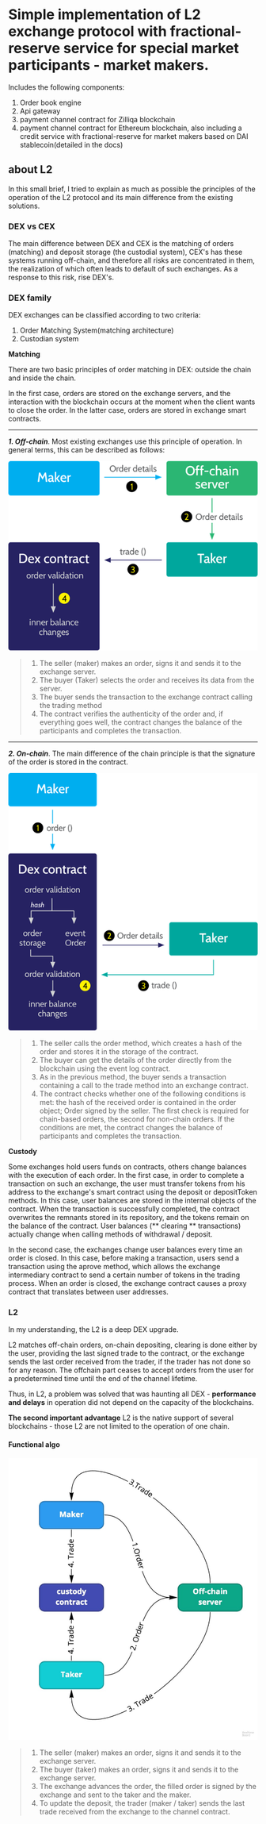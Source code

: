 # Simple implementation of L2 exchange protocol with fractional-reserve service for special market participants - market makers.

Includes the following components:

1. Order book engine
2. Api gateway
3. payment channel contract for  Zilliqa blockchain
4. payment channel contract for  Ethereum blockchain, also including a credit service with fractional-reserve for market makers based on DAI stablecoin(detailed in the docs)


## about L2

In this small brief, I tried to explain as much as possible the principles of the operation of the L2 protocol and its main difference from the existing solutions.

### DEX vs CEX
The main difference between DEX and CEX is the matching of orders (matching) and deposit storage (the custodial system), CEX's has these systems running off-chain, and therefore all risks are concentrated in them, the realization of which often leads to default of such exchanges. As a response to this risk, rise DEX's.

### DEX family

DEX exchanges can be classified according to two criteria:
1. Order Matching System(matching architecture)
2. Custodian system

**Matching**

There are two basic principles of order matching in DEX: outside the chain and inside the chain.

In the first case, orders are stored on the exchange servers, and the interaction with the blockchain occurs at the moment when the client wants to close the order. In the latter case, orders are stored in exchange smart contracts.

---
***1. Off-chain***. Most existing exchanges use this principle of operation. In general terms, this can be described as follows:

![](./docs/orderbook.png)

> 1. The seller (maker) makes an order, signs it and sends it to the exchange server.
> 2. The buyer (Taker) selects the order and receives its data from the server.
> 3. The buyer sends the transaction to the exchange contract calling the trading method
> 4. The contract verifies the authenticity of the order and, if everything goes well, the contract changes the balance of the participants and completes the transaction.
---
***2. On-chain***. The main difference of the chain principle is that the signature of the order is stored in the contract.

![](./docs/clearing.png)

> 1. The seller calls the order method, which creates a hash of the order and stores it in the storage of the contract.
> 2. The buyer can get the details of the order directly from the blockchain using the event log contract.
> 3. As in the previous method, the buyer sends a transaction containing a call to the trade method into an exchange contract.
> 4. The contract checks whether one of the following conditions is met: the hash of the received order is contained in the order object; Order signed by the seller. The first check is required for chain-based orders, the second for non-chain orders. If the conditions are met, the contract changes the balance of participants and completes the transaction.


**Custody**

Some exchanges hold users funds on contracts, others change balances with the execution of each order.
In the first case, in order to complete a transaction on such an exchange, the user must transfer tokens from his address to the exchange's smart contract using the deposit or depositToken methods. In this case, user balances are stored in the internal objects of the contract. When the transaction is successfully completed, the contract overwrites the remnants stored in its repository, and the tokens remain on the balance of the contract.
User balances (** clearing ** transactions) actually change when calling methods of withdrawal / deposit.

In the second case, the exchanges change user balances every time an order is closed. In this case, before making a transaction, users send a transaction using the aprove method, which allows the exchange intermediary contract to send a certain number of tokens in the trading process. When an order is closed, the exchange contract causes a proxy contract that translates between user addresses.

### L2

In my understanding, the L2 is a deep DEX upgrade.

L2 matches off-chain orders, on-chain depositing, clearing is done either by the user, providing the last signed trade to the contract, or the exchange sends the last order received from the trader, if the trader has not done so for any reason. The offchain part ceases to accept orders from the user for a predetermined time until the end of the channel lifetime.

Thus, in L2, a problem was solved that was haunting all DEX - **performance and delays** in operation did not depend on the capacity of the blockchains.

**The second important advantage** L2 is the native support of several blockchains - those L2 are not limited to the operation of one chain.

#### Functional algo

![](./docs/l2.jpg)

> 1. The seller (maker) makes an order, signs it and sends it to the exchange server.
> 2. The buyer (taker) makes an order, signs it and sends it to the exchange server.
> 3. The exchange advances the order, the filled order is signed by the exchange and sent to the taker and the maker.
> 4. To update the deposit, the trader (maker / taker) sends the last trade received from the exchange to the channel contract.



